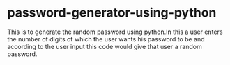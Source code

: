 # password-generator-using-python
This is to generate the random password using python.In this a user enters the number of digits of which the user wants his password to be and according to the user input this code would give that user a random password.
